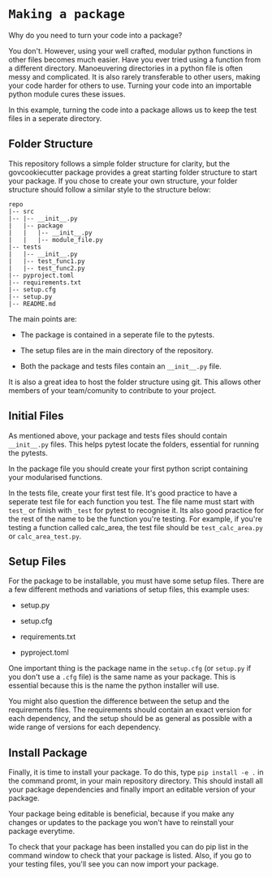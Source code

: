 # `Making a package`

Why do you need to turn your code into a package?

You don't. However, using your well crafted, modular python functions in other files becomes much easier. Have you ever tried using a function from a different directory. Manoeuvering directories in a python file is often messy and complicated. It is also rarely transferable to other users, making your code harder for others to use. Turning your code into an importable python module cures these issues.

In this example, turning the code into a package allows us to keep the test files in a seperate directory.

## Folder Structure
This repository follows a simple folder structure for clarity, but the govcookiecutter package provides a great starting folder structure to start your package. If you chose to create your own structure, your folder structure should follow a similar style to the structure below:
```
repo
|-- src
|-- |-- __init__.py
|   |-- package
|   |   |-- __init__.py
|   |   |-- module_file.py
|-- tests
|   |-- __init__.py
|   |-- test_func1.py
|   |-- test_func2.py
|-- pyproject.toml
|-- requirements.txt
|-- setup.cfg
|-- setup.py
|-- README.md
```
The main points are:

* The package is contained in a seperate file to the pytests.

* The setup files are in the main directory of the repository.

* Both the package and tests files contain an `__init__.py` file.

It is also a great idea to host the folder structure using git. This allows other members of your team/comunity to contribute to your project.

## Initial Files
As mentioned above, your package and tests files should contain `__init__.py` files. This helps pytest locate the folders, essential for running the pytests.

In the package file you should create your first python script containing your modularised functions.

In the tests file, create your first test file. It's good practice to have a seperate test file for each function you test. The file name must start with `test_` or finish with `_test` for pytest to recognise it. Its also good practice for the rest of the name to be the function you're testing. For example, if you're testing a function called calc_area, the test file should be `test_calc_area.py` or `calc_area_test.py`.

## Setup Files
For the package to be installable, you must have some setup files. There are a few different methods and variations of setup files, this example uses:

* setup.py

* setup.cfg

* requirements.txt

* pyproject.toml

One important thing is the package name in the `setup.cfg` (or `setup.py` if you don't use a `.cfg` file) is the same name as your package. This is essential because this is the name the python installer will use.

You might also question the difference between the setup and the requirements files. The requirements should contain an exact version for each dependency, and the setup should be as general as possible with a wide range of versions for each dependency.

## Install Package
Finally, it is time to install your package. To do this, type `pip install -e .` in the command promt, in your main repository directory. This should install all your package dependencies and finally import an editable version of your package.

Your package being editable is beneficial, because if you make any changes or updates to the package you won't have to reinstall your package everytime.

To check that your package has been installed you can do pip list in the command window to check that your package is listed. Also, if you go to your testing files, you'll see you can now import your package.
